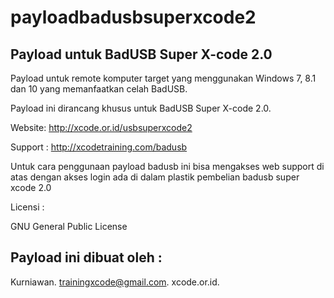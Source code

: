 # payloadbadusbsuperxcode2

Payload untuk BadUSB Super X-code 2.0
-------------------------------------
Payload untuk remote komputer target yang menggunakan Windows 7, 8.1 dan 10 yang memanfaatkan celah BadUSB.

Payload ini dirancang khusus untuk BadUSB Super X-code 2.0.

Website: http://xcode.or.id/usbsuperxcode2

Support : http://xcodetraining.com/badusb

Untuk cara penggunaan payload badusb ini bisa mengakses web support di atas dengan akses login ada di dalam plastik pembelian badusb super xcode 2.0

Licensi :

GNU General Public License

Payload ini dibuat oleh :
------------------------- 

Kurniawan. trainingxcode@gmail.com. xcode.or.id.
